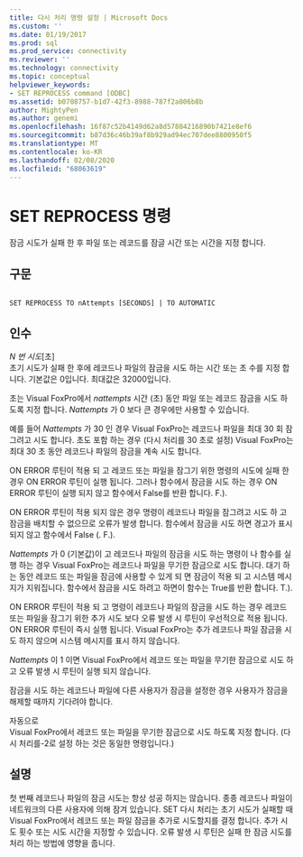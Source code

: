 ```yaml
---
title: 다시 처리 명령 설정 | Microsoft Docs
ms.custom: ''
ms.date: 01/19/2017
ms.prod: sql
ms.prod_service: connectivity
ms.reviewer: ''
ms.technology: connectivity
ms.topic: conceptual
helpviewer_keywords:
- SET REPROCESS command [ODBC]
ms.assetid: b0708757-b1d7-42f3-8988-787f2a806b8b
author: MightyPen
ms.author: genemi
ms.openlocfilehash: 16f87c52b4149d62a8d57884216890b7421e8ef6
ms.sourcegitcommit: b87d36c46b39af8b929ad94ec707dee8800950f5
ms.translationtype: MT
ms.contentlocale: ko-KR
ms.lasthandoff: 02/08/2020
ms.locfileid: "68063619"
---
```

# <a name="set-reprocess-command"></a>SET REPROCESS 명령
잠금 시도가 실패 한 후 파일 또는 레코드를 잠글 시간 또는 시간을 지정 합니다.  
  
## <a name="syntax"></a>구문  
  
```  
  
SET REPROCESS TO nAttempts [SECONDS] | TO AUTOMATIC  
```  
  
## <a name="arguments"></a>인수  
 *N 번 시도*[초]  
 초기 시도가 실패 한 후에 레코드나 파일의 잠금을 시도 하는 시간 또는 초 수를 지정 합니다. 기본값은 0입니다. 최대값은 32000입니다.  
  
 초는 Visual FoxPro에서 *nattempts* 시간 (초) 동안 파일 또는 레코드 잠금을 시도 하도록 지정 합니다. *Nattempts* 가 0 보다 큰 경우에만 사용할 수 있습니다.  
  
 예를 들어 *Nattempts* 가 30 인 경우 Visual FoxPro는 레코드나 파일을 최대 30 회 잠그려고 시도 합니다. 초도 포함 하는 경우 (다시 처리를 30 초로 설정) Visual FoxPro는 최대 30 초 동안 레코드나 파일의 잠금을 계속 시도 합니다.  
  
 ON ERROR 루틴이 적용 되 고 레코드 또는 파일을 잠그기 위한 명령의 시도에 실패 한 경우 ON ERROR 루틴이 실행 됩니다. 그러나 함수에서 잠금을 시도 하는 경우 ON ERROR 루틴이 실행 되지 않고 함수에서 False를 반환 합니다. F.).  
  
 ON ERROR 루틴이 적용 되지 않은 경우 명령이 레코드나 파일을 잠그려고 시도 하 고 잠금을 배치할 수 없으므로 오류가 발생 합니다. 함수에서 잠금을 시도 하면 경고가 표시 되지 않고 함수에서 False (. F.).  
  
 *Nattempts* 가 0 (기본값)이 고 레코드나 파일의 잠금을 시도 하는 명령이 나 함수를 실행 하는 경우 Visual FoxPro는 레코드나 파일을 무기한 잠금으로 시도 합니다. 대기 하는 동안 레코드 또는 파일을 잠금에 사용할 수 있게 되 면 잠금이 적용 되 고 시스템 메시지가 지워집니다. 함수에서 잠금을 시도 하려고 하면이 함수는 True를 반환 합니다. T.).  
  
 ON ERROR 루틴이 적용 되 고 명령이 레코드나 파일의 잠금을 시도 하는 경우 레코드 또는 파일을 잠그기 위한 추가 시도 보다 오류 발생 시 루틴이 우선적으로 적용 됩니다. ON ERROR 루틴이 즉시 실행 됩니다. Visual FoxPro는 추가 레코드나 파일 잠금을 시도 하지 않으며 시스템 메시지를 표시 하지 않습니다.  
  
 *Nattempts* 이 1 이면 Visual FoxPro에서 레코드 또는 파일을 무기한 잠금으로 시도 하 고 오류 발생 시 루틴이 실행 되지 않습니다.  
  
 잠금을 시도 하는 레코드나 파일에 다른 사용자가 잠금을 설정한 경우 사용자가 잠금을 해제할 때까지 기다려야 합니다.  
  
 자동으로  
 Visual FoxPro에서 레코드 또는 파일을 무기한 잠금으로 시도 하도록 지정 합니다. (다시 처리를-2로 설정 하는 것은 동일한 명령입니다.)  
  
## <a name="remarks"></a>설명  
 첫 번째 레코드나 파일의 잠금 시도는 항상 성공 하지는 않습니다. 종종 레코드나 파일이 네트워크의 다른 사용자에 의해 잠겨 있습니다. SET 다시 처리는 초기 시도가 실패할 때 Visual FoxPro에서 레코드 또는 파일 잠금을 추가로 시도할지를 결정 합니다. 추가 시도 횟수 또는 시도 시간을 지정할 수 있습니다. 오류 발생 시 루틴은 실패 한 잠금 시도를 처리 하는 방법에 영향을 줍니다.
